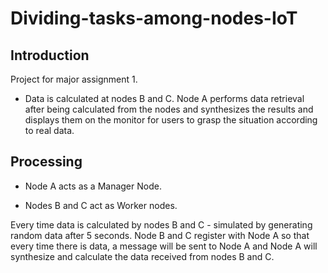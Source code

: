 # Dividing-tasks-among-nodes-IoT

## Introduction
Project for major assignment 1.

+ Data is calculated at nodes B and C. Node A performs data retrieval after being calculated from the nodes and synthesizes the results and displays them on the monitor for users to grasp the situation according to real data.

## Processing

+ Node A acts as a Manager Node.

+ Nodes B and C act as Worker nodes.

Every time data is calculated by nodes B and C - simulated by generating random data after 5 seconds. Node B and C register with Node A so that every time there is data, a message will be sent to Node A and Node A will synthesize and calculate the data received from nodes B and C. 